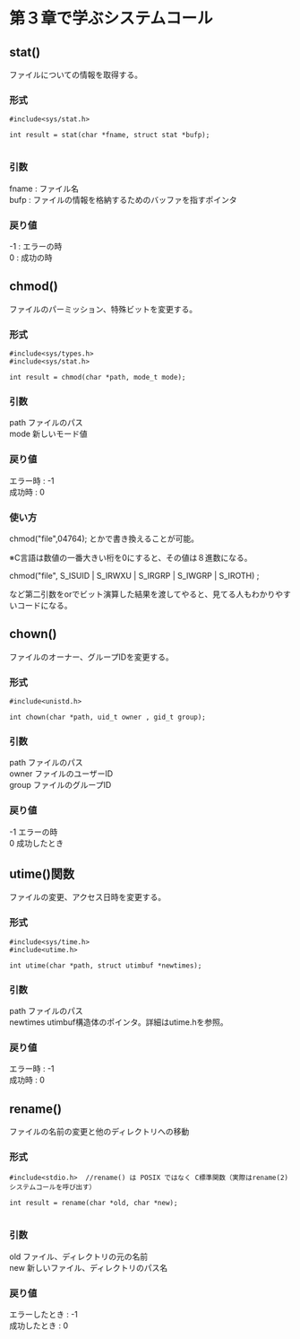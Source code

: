 # 第３章で学ぶシステムコール        
      
## stat()      
ファイルについての情報を取得する。      
      
### 形式      
```      
#include<sys/stat.h>      
      
int result = stat(char *fname, struct stat *bufp);      
      
```      
      
### 引数      
fname : ファイル名      
bufp  : ファイルの情報を格納するためのバッファを指すポインタ      
      
### 戻り値      
-1 : エラーの時      
0  : 成功の時      
      
## chmod()    
ファイルのパーミッション、特殊ビットを変更する。    
    
### 形式    
```    
#include<sys/types.h>    
#include<sys/stat.h>    
    
int result = chmod(char *path, mode_t mode);    
```    
    
### 引数    
path ファイルのパス    
mode 新しいモード値    
    
### 戻り値    
エラー時 : -1    
成功時   : 0    
    
### 使い方    
    
chmod("file",04764); とかで書き換えることが可能。    
    
※C言語は数値の一番大きい桁を0にすると、その値は８進数になる。    
    
chmod("file", S_ISUID | S_IRWXU | S_IRGRP | S_IWGRP | S_IROTH) ;
    
など第二引数をorでビット演算した結果を渡してやると、見てる人もわかりやすいコードになる。    
    
    
## chown()    
ファイルのオーナー、グループIDを変更する。    
    
### 形式    
```    
#include<unistd.h>    
    
int chown(char *path, uid_t owner , gid_t group);    
```    
    
    
### 引数    
path ファイルのパス    
owner ファイルのユーザーID     
group ファイルのグループID     
    
### 戻り値    
-1 エラーの時    
0  成功したとき    
    
## utime()関数    
ファイルの変更、アクセス日時を変更する。    
    
### 形式    
    
```    
#include<sys/time.h>    
#include<utime.h>    
    
int utime(char *path, struct utimbuf *newtimes);    
```    
    
### 引数    
path ファイルのパス    
newtimes utimbuf構造体のポインタ。詳細はutime.hを参照。    
    
### 戻り値    
エラー時 : -1    
成功時   : 0    
    
    
## rename()    
ファイルの名前の変更と他のディレクトリへの移動    
    
### 形式    
```    
#include<stdio.h>  //rename() は POSIX ではなく C標準関数（実際はrename(2)システムコールを呼び出す）    
    
int result = rename(char *old, char *new);    
    
```    
    
### 引数    
old  ファイル、ディレクトリの元の名前    
new 新しいファイル、ディレクトリのパス名    
    
### 戻り値    
エラーしたとき : -1    
成功したとき  :  0    
    
    
    
